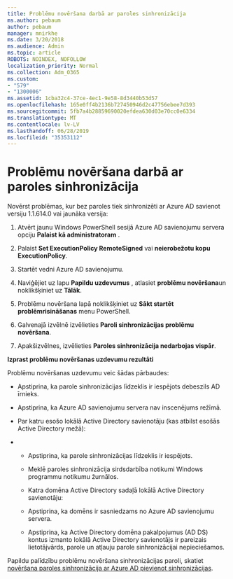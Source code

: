 ```yaml
---
title: Problēmu novēršana darbā ar paroles sinhronizācija
ms.author: pebaum
author: pebaum
manager: mnirkhe
ms.date: 3/20/2018
ms.audience: Admin
ms.topic: article
ROBOTS: NOINDEX, NOFOLLOW
localization_priority: Normal
ms.collection: Adm_O365
ms.custom:
- "579"
- "1300006"
ms.assetid: 1cba32c4-37ce-4ec1-9e58-8d3440b53d57
ms.openlocfilehash: 165e0ff4b2136b727450946d2c47756ebee7d393
ms.sourcegitcommit: 5fb7a4b28859690020efdea630d03e70cc0e6334
ms.translationtype: MT
ms.contentlocale: lv-LV
ms.lasthandoff: 06/28/2019
ms.locfileid: "35353112"
---
```

# <a name="troubleshoot-password-synchronization"></a>Problēmu novēršana darbā ar paroles sinhronizācija

Novērst problēmas, kur bez paroles tiek sinhronizēti ar Azure AD savienot versiju 1.1.614.0 vai jaunāka versija:
  
1. Atvērt jaunu Windows PowerShell sesijā Azure AD savienojumu servera opciju **Palaist kā administratoram** .

2. Palaist **Set ExecutionPolicy RemoteSigned** vai **neierobežotu kopu ExecutionPolicy**.

3. Startēt vedni Azure AD savienojumu.

4. Naviģējiet uz lapu **Papildu uzdevumus** , atlasiet **problēmu novēršana**un noklikšķiniet uz **Tālāk**.

5. Problēmu novēršana lapā noklikšķiniet uz **Sākt startēt problēmrisināšanas** menu PowerShell.

6. Galvenajā izvēlnē izvēlieties **Paroli sinhronizācijas problēmu novēršana**.

7. Apakšizvēlnes, izvēlieties **Paroles sinhronizācija nedarbojas vispār**.

**Izprast problēmu novēršanas uzdevumu rezultāti**
  
Problēmu novēršanas uzdevumu veic šādas pārbaudes:
  
- Apstiprina, ka parole sinhronizācijas līdzeklis ir iespējots debeszils AD īrnieks.

- Apstiprina, ka Azure AD savienojumu servera nav inscenējums režīmā.

- Par katru esošo lokālā Active Directory savienotāju (kas atbilst esošās Active Directory mežā):

- 
  - Apstiprina, ka parole sinhronizācijas līdzeklis ir iespējots.

  - Meklē paroles sinhronizācija sirdsdarbība notikumi Windows programmu notikumu žurnālos.

  - Katra domēna Active Directory sadaļā lokālā Active Directory savienotāju:

  - Apstiprina, ka domēns ir sasniedzams no Azure AD savienojumu servera.

  - Apstiprina, ka Active Directory domēna pakalpojumus (AD DS) kontus izmanto lokālā Active Directory savienotājs ir pareizais lietotājvārds, parole un atļauju parole sinhronizācijai nepieciešamos.

Papildu palīdzību problēmu novēršana sinhronizācijas paroli, skatiet [novēršana paroles sinhronizācija ar Azure AD pievienot sinhronizācijas](https://docs.microsoft.com/azure/active-directory/connect/active-directory-aadconnectsync-troubleshoot-password-synchronization).
  